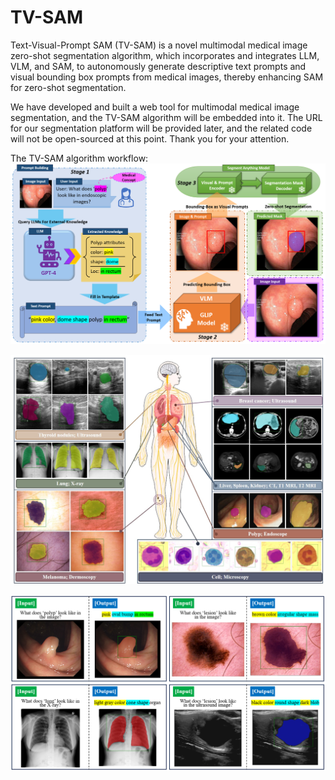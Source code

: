 # TV-SAM
Text-Visual-Prompt SAM (TV-SAM) is a novel multimodal medical image zero-shot segmentation algorithm, which incorporates and integrates LLM, VLM, and SAM, to autonomously generate descriptive text prompts and visual bounding box prompts from medical images, thereby enhancing SAM for zero-shot segmentation.

We have developed and built a web tool for multimodal medical image segmentation, and the TV-SAM algorithm will be embedded into it. The URL for our segmentation platform will be provided later, and the related code will not be open-sourced at this point. Thank you for your attention.

The TV-SAM algorithm workflow:
![本地图片描述](images/Figure1.tiff)

![本地图片描述](images/Figure3.tiff)

![本地图片描述](images/Figure5.tiff)
